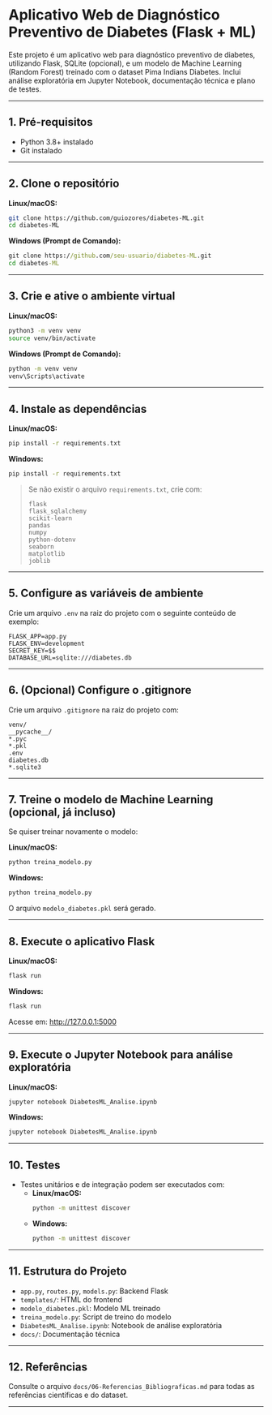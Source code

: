 # Aplicativo Web de Diagnóstico Preventivo de Diabetes (Flask + ML)

Este projeto é um aplicativo web para diagnóstico preventivo de diabetes, utilizando Flask, SQLite (opcional), e um modelo de Machine Learning (Random Forest) treinado com o dataset Pima Indians Diabetes. Inclui análise exploratória em Jupyter Notebook, documentação técnica e plano de testes.

---

## 1. Pré-requisitos

- Python 3.8+ instalado
- Git instalado

---

## 2. Clone o repositório

**Linux/macOS:**

```bash
git clone https://github.com/guiozores/diabetes-ML.git
cd diabetes-ML
```

**Windows (Prompt de Comando):**

```bat
git clone https://github.com/seu-usuario/diabetes-ML.git
cd diabetes-ML
```

---

## 3. Crie e ative o ambiente virtual

**Linux/macOS:**

```bash
python3 -m venv venv
source venv/bin/activate
```

**Windows (Prompt de Comando):**

```bat
python -m venv venv
venv\Scripts\activate
```

---

## 4. Instale as dependências

**Linux/macOS:**

```bash
pip install -r requirements.txt
```

**Windows:**

```bat
pip install -r requirements.txt
```

> Se não existir o arquivo `requirements.txt`, crie com:
>
> ```
> flask
> flask_sqlalchemy
> scikit-learn
> pandas
> numpy
> python-dotenv
> seaborn
> matplotlib
> joblib
> ```

---

## 5. Configure as variáveis de ambiente

Crie um arquivo `.env` na raiz do projeto com o seguinte conteúdo de exemplo:

```
FLASK_APP=app.py
FLASK_ENV=development
SECRET_KEY=$$
DATABASE_URL=sqlite:///diabetes.db
```

---

## 6. (Opcional) Configure o .gitignore

Crie um arquivo `.gitignore` na raiz do projeto com:

```
venv/
__pycache__/
*.pyc
*.pkl
.env
diabetes.db
*.sqlite3
```

---

## 7. Treine o modelo de Machine Learning (opcional, já incluso)

Se quiser treinar novamente o modelo:

**Linux/macOS:**

```bash
python treina_modelo.py
```

**Windows:**

```bat
python treina_modelo.py
```

O arquivo `modelo_diabetes.pkl` será gerado.

---

## 8. Execute o aplicativo Flask

**Linux/macOS:**

```bash
flask run
```

**Windows:**

```bat
flask run
```

Acesse em: http://127.0.0.1:5000

---

## 9. Execute o Jupyter Notebook para análise exploratória

**Linux/macOS:**

```bash
jupyter notebook DiabetesML_Analise.ipynb
```

**Windows:**

```bat
jupyter notebook DiabetesML_Analise.ipynb
```

---

## 10. Testes

- Testes unitários e de integração podem ser executados com:
  - **Linux/macOS:**
    ```bash
    python -m unittest discover
    ```
  - **Windows:**
    ```bat
    python -m unittest discover
    ```

---

## 11. Estrutura do Projeto

- `app.py`, `routes.py`, `models.py`: Backend Flask
- `templates/`: HTML do frontend
- `modelo_diabetes.pkl`: Modelo ML treinado
- `treina_modelo.py`: Script de treino do modelo
- `DiabetesML_Analise.ipynb`: Notebook de análise exploratória
- `docs/`: Documentação técnica

---

## 12. Referências

Consulte o arquivo `docs/06-Referencias_Bibliograficas.md` para todas as referências científicas e do dataset.

---
